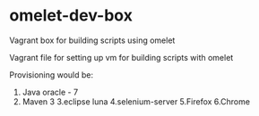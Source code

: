 # omelet-dev-box
Vagrant box for building scripts using omelet

Vagrant file for setting up vm for building scripts with omelet

Provisioning would be:
1. Java oracle - 7
2. Maven 3
3.eclipse luna
4.selenium-server
5.Firefox
6.Chrome
